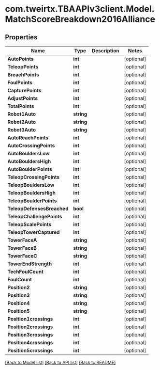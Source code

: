 
# com.tweirtx.TBAAPIv3client.Model.MatchScoreBreakdown2016Alliance

## Properties

Name | Type | Description | Notes
------------ | ------------- | ------------- | -------------
**AutoPoints** | **int** |  | [optional] 
**TeleopPoints** | **int** |  | [optional] 
**BreachPoints** | **int** |  | [optional] 
**FoulPoints** | **int** |  | [optional] 
**CapturePoints** | **int** |  | [optional] 
**AdjustPoints** | **int** |  | [optional] 
**TotalPoints** | **int** |  | [optional] 
**Robot1Auto** | **string** |  | [optional] 
**Robot2Auto** | **string** |  | [optional] 
**Robot3Auto** | **string** |  | [optional] 
**AutoReachPoints** | **int** |  | [optional] 
**AutoCrossingPoints** | **int** |  | [optional] 
**AutoBouldersLow** | **int** |  | [optional] 
**AutoBouldersHigh** | **int** |  | [optional] 
**AutoBoulderPoints** | **int** |  | [optional] 
**TeleopCrossingPoints** | **int** |  | [optional] 
**TeleopBouldersLow** | **int** |  | [optional] 
**TeleopBouldersHigh** | **int** |  | [optional] 
**TeleopBoulderPoints** | **int** |  | [optional] 
**TeleopDefensesBreached** | **bool** |  | [optional] 
**TeleopChallengePoints** | **int** |  | [optional] 
**TeleopScalePoints** | **int** |  | [optional] 
**TeleopTowerCaptured** | **int** |  | [optional] 
**TowerFaceA** | **string** |  | [optional] 
**TowerFaceB** | **string** |  | [optional] 
**TowerFaceC** | **string** |  | [optional] 
**TowerEndStrength** | **int** |  | [optional] 
**TechFoulCount** | **int** |  | [optional] 
**FoulCount** | **int** |  | [optional] 
**Position2** | **string** |  | [optional] 
**Position3** | **string** |  | [optional] 
**Position4** | **string** |  | [optional] 
**Position5** | **string** |  | [optional] 
**Position1crossings** | **int** |  | [optional] 
**Position2crossings** | **int** |  | [optional] 
**Position3crossings** | **int** |  | [optional] 
**Position4crossings** | **int** |  | [optional] 
**Position5crossings** | **int** |  | [optional] 

[[Back to Model list]](../README.md#documentation-for-models)
[[Back to API list]](../README.md#documentation-for-api-endpoints)
[[Back to README]](../README.md)

